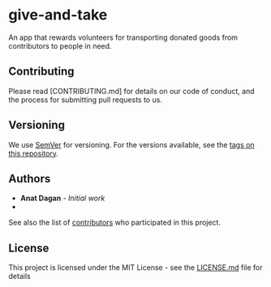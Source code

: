 # give-and-take
An app that rewards volunteers for transporting donated goods from contributors to people in need.

## Contributing

Please read [CONTRIBUTING.md] for details on our code of conduct, and the process for submitting pull requests to us.

## Versioning

We use [SemVer](http://semver.org/) for versioning. For the versions available, see the [tags on this repository](https://github.com/anatdagan/give-and-take/tags). 

## Authors

* **Anat Dagan** - *Initial work*
* 
See also the list of [contributors](https://github.com/anatdagan/give-and-take/contributors) who participated in this project.

## License

This project is licensed under the MIT License - see the [LICENSE.md](LICENSE.md) file for details

